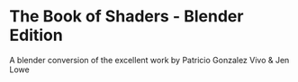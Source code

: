 # The Book of Shaders - Blender Edition
A blender conversion of the excellent work by
Patricio Gonzalez Vivo & Jen Lowe
